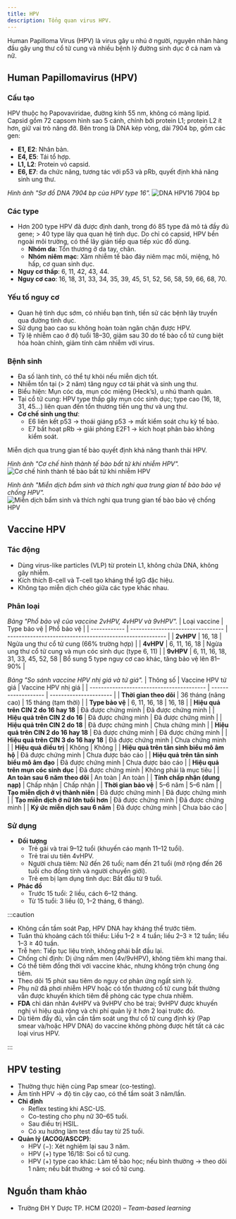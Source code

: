 ```yaml
---
title: HPV
description: Tổng quan virus HPV.
---
```


Human Papilloma Virus (HPV) là virus gây u nhú ở người, nguyên nhân hàng đầu gây ung thư cổ tử cung và nhiều bệnh lý đường sinh dục ở cả nam và nữ.

## Human Papillomavirus (HPV)

### Cấu tạo

HPV thuộc họ Papovaviridae, đường kính 55 nm, không có màng lipid. Capsid gồm 72 capsom hình sao 5 cánh, chính bởi protein L1; protein L2 ít hơn, giữ vai trò nâng đỡ.
Bên trong là DNA kép vòng, dài 7904 bp, gồm các gen:

- **E1, E2**: Nhân bản.
- **E4, E5**: Tái tổ hợp.
- **L1, L2**: Protein vỏ capsid.
- **E6, E7**: đa chức năng, tương tác với p53 và pRb, quyết định khả năng sinh ung thư.

_Hình ảnh "Sơ đồ DNA 7904 bp của HPV type 16"._
![DNA HPV16 7904 bp](./_images/hpv/so-do-dna-hpv-16.png)

### Các type

- Hơn 200 type HPV đã được định danh, trong đó 85 type đã mô tả đầy đủ gene; > 40 type lây qua quan hệ tình dục. Do chỉ có capsid, HPV bền ngoài môi trường, có thể lây gián tiếp qua tiếp xúc đồ dùng.
  - **Nhóm da**: Tổn thương ở da tay, chân.
  - **Nhóm niêm mạc**: Xâm nhiễm tế bào đáy niêm mạc môi, miệng, hô hấp, cơ quan sinh dục.
- **Nguy cơ thấp**: 6, 11, 42, 43, 44.
- **Nguy cơ cao**: 16, 18, 31, 33, 34, 35, 39, 45, 51, 52, 56, 58, 59, 66, 68, 70.

### Yếu tố nguy cơ

- Quan hệ tình dục sớm, có nhiều bạn tình, tiền sử các bệnh lây truyền qua đường tình dục.
- Sử dụng bao cao su không hoàn toàn ngăn chặn được HPV.
- Tỷ lệ nhiễm cao ở độ tuổi 18–30, giảm sau 30 do tế bào cổ tử cung biệt hóa hoàn chỉnh, giảm tính cảm nhiễm với virus.

### Bệnh sinh

- Đa số lành tính, có thể tự khỏi nếu miễn dịch tốt.
- Nhiễm tồn tại (> 2 năm) tăng nguy cơ tái phát và sinh ung thư.
- Biểu hiện: Mụn cóc da, mụn cóc miệng (Heck’s), u nhú thanh quản.
- Tại cổ tử cung: HPV type thấp gây mụn cóc sinh dục; type cao (16, 18, 31, 45...) liên quan đến tổn thương tiền ung thư và ung thư.
- **Cơ chế sinh ung thư**:
  - E6 liên kết p53 → thoái giáng p53 → mất kiểm soát chu kỳ tế bào.
  - E7 bất hoạt pRb → giải phóng E2F1 → kích hoạt phân bào không kiểm soát.

Miễn dịch qua trung gian tế bào quyết định khả năng thanh thải HPV.

_Hình ảnh "Cơ chế hình thành tế bào bất tử khi nhiễm HPV"._
![Cơ chế hình thành tế bào bất tử khi nhiễm HPV](./_images/hpv/co-che-hinh-thanh-te-bao-bat-tu-khi-nhiem-hpv.png)

_Hình ảnh "Miễn dịch bẩm sinh và thích nghi qua trung gian tế bào bảo vệ chống HPV"._
![Miễn dịch bẩm sinh và thích nghi qua trung gian tế bào bảo vệ chống HPV](./_images/hpv/mien-dich-bam-sinh-va-thich-nghi-qua-trung-gian-te-bao-bao-ve-chong-hpv.png)

## Vaccine HPV

### Tác động

- Dùng virus-like particles (VLP) từ protein L1, không chứa DNA, không gây nhiễm.
- Kích thích B-cell và T-cell tạo kháng thể IgG đặc hiệu.
- Không tạo miễn dịch chéo giữa các type khác nhau.

### Phân loại

_Bảng "Phổ bảo vệ của vaccine 2vHPV, 4vHPV và 9vHPV"._
| Loại vaccine | Type bảo vệ | Phổ bảo vệ |
| ------------ | --------------------------------- | -------------------------------------------------------- |
| **2vHPV** | 16, 18 | Ngừa ung thư cổ tử cung (66% trường hợp) |
| **4vHPV** | 6, 11, 16, 18 | Ngừa ung thư cổ tử cung và mụn cóc sinh dục (type 6, 11) |
| **9vHPV** | 6, 11, 16, 18, 31, 33, 45, 52, 58 | Bổ sung 5 type nguy cơ cao khác, tăng bảo vệ lên 81–90% |

_Bảng "So sánh vaccine HPV nhị giá và tứ giá"._
| Thông số | Vaccine HPV tứ giá | Vaccine HPV nhị giá |
| ----------------------------------------- | ------------------- | ---------------------- |
| **Thời gian theo dõi** | 36 tháng (nâng cao) | 15 tháng (tạm thời) |
| **Type bảo vệ** | 6, 11, 16, 18 | 16, 18 |
| **Hiệu quả trên CIN 2 do 16 hay 18** | Đã được chứng minh | Đã được chứng minh |
| **Hiệu quả trên CIN 2 do 16** | Đã được chứng minh | Đã được chứng minh |
| **Hiệu quả trên CIN 2 do 18** | Đã được chứng minh | Chưa chứng minh |
| **Hiệu quả trên CIN 2 do 16 hay 18** | Đã được chứng minh | Đã được chứng minh |
| **Hiệu quả trên CIN 3 do 16 hay 18** | Đã được chứng minh | Chưa chứng minh |
| **Hiệu quả điều trị** | Không | Không |
| **Hiệu quả trên tân sinh biểu mô âm hộ** | Đã được chứng minh | Chưa được báo cáo |
| **Hiệu quả trên tân sinh biểu mô âm đạo** | Đã được chứng minh | Chưa được báo cáo |
| **Hiệu quả trên mụn cóc sinh dục** | Đã được chứng minh | Không phải là mục tiêu |
| **An toàn sau 6 năm theo dõi** | An toàn | An toàn |
| **Tính chấp nhận (dung nạp)** | Chấp nhận | Chấp nhận |
| **Thời gian bảo vệ** | 5–6 năm | 5–6 năm |
| **Tạo miễn dịch ở vị thành niên** | Đã được chứng minh | Đã được chứng minh |
| **Tạo miễn dịch ở nữ lớn tuổi hơn** | Đã được chứng minh | Đã được chứng minh |
| **Ký ức miễn dịch sau 6 năm** | Đã được chứng minh | Chưa báo cáo |

### Sử dụng

- **Đối tượng**
  - Trẻ gái và trai 9–12 tuổi (khuyến cáo mạnh 11–12 tuổi).
  - Trẻ trai ưu tiên 4vHPV.
  - Người chưa tiêm: Nữ đến 26 tuổi; nam đến 21 tuổi (mở rộng đến 26 tuổi cho đồng tính và người chuyển giới).
  - Trẻ em bị lạm dụng tình dục: Bắt đầu từ 9 tuổi.
- **Phác đồ**
  - Trước 15 tuổi: 2 liều, cách 6–12 tháng.
  - Từ 15 tuổi: 3 liều (0, 1–2 tháng, 6 tháng).

:::caution

- Không cần tầm soát Pap, HPV DNA hay kháng thể trước tiêm.
- Tuân thủ khoảng cách tối thiểu: Liều 1–2 ≥ 4 tuần; liều 2–3 ≥ 12 tuần; liều 1–3 ≥ 40 tuần.
- Trễ hẹn: Tiếp tục liệu trình, không phải bắt đầu lại.
- Chống chỉ định: Dị ứng nấm men (4v/9vHPV), không tiêm khi mang thai.
- Có thể tiêm đồng thời với vaccine khác, nhưng không trộn chung ống tiêm.
- Theo dõi 15 phút sau tiêm do nguy cơ phản ứng ngất sinh lý.
- Phụ nữ đã phơi nhiễm HPV hoặc có tổn thương cổ tử cung bất thường vẫn được khuyến khích tiêm để phòng các type chưa nhiễm.
- **FDA** chỉ dán nhãn 4vHPV và 9vHPV cho bé trai; 9vHPV được khuyến nghị vì hiệu quả rộng và chi phí quản lý ít hơn 2 loại trước đó.
- Dù tiêm đầy đủ, vẫn cần tầm soát ung thư cổ tử cung định kỳ (Pap smear và/hoặc HPV DNA) do vaccine không phòng được hết tất cả các loại virus HPV.

:::

## HPV testing

- Thường thực hiện cùng Pap smear (co-testing).
- Âm tính HPV → độ tin cậy cao, có thể tầm soát 3 năm/lần.
- **Chỉ định**
  - Reflex testing khi ASC-US.
  - Co-testing cho phụ nữ 30–65 tuổi.
  - Sau điều trị HSIL.
  - Có xu hướng làm test đầu tay từ 25 tuổi.
- **Quản lý (ACOG/ASCCP)**:
  - HPV (−): Xét nghiệm lại sau 3 năm.
  - HPV (+) type 16/18: Soi cổ tử cung.
  - HPV (+) type cao khác: Làm tế bào học; nếu bình thường → theo dõi 1 năm; nếu bất thường → soi cổ tử cung.

## Nguồn tham khảo

- Trường ĐH Y Dược TP. HCM (2020) – _Team-based learning_
